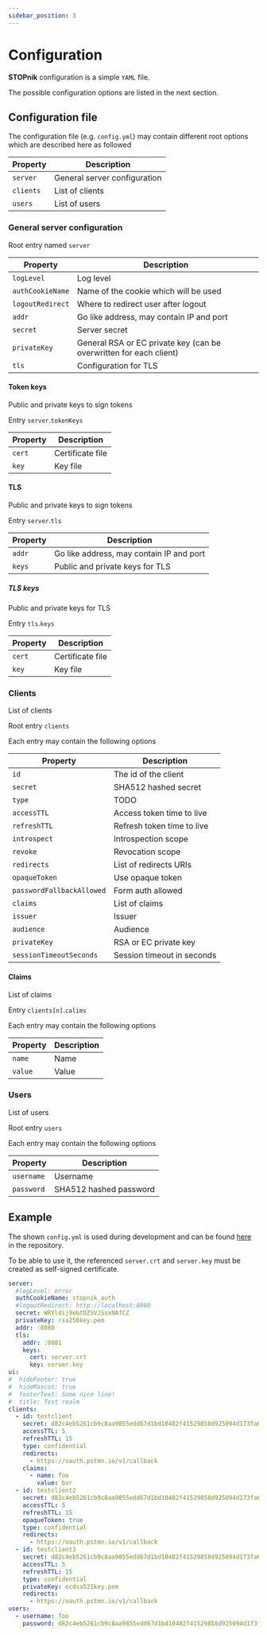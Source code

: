 ```yaml
---
sidebar_position: 3
---
```

# Configuration

**STOPnik** configuration is a simple `YAML` file.

The possible configuration options are listed in the next section.

## Configuration file

The configuration file (e.g. `config.yml`) may contain different root options which are described here as followed

| Property  | Description                  |
|-----------|------------------------------|
| `server`  | General server configuration |
| `clients` | List of clients              |
| `users`   | List of users                |

### General server configuration 

Root entry named `server`

| Property         | Description                                                        |
|------------------|--------------------------------------------------------------------|
| `logLevel`       | Log level                                                          |
| `authCookieName` | Name of the cookie which will be used                              |
| `logoutRedirect` | Where to redirect user after logout                                |
| `addr`           | Go like address, may contain IP and port                           |
| `secret`         | Server secret                                                      |
| `privateKey`     | General RSA or EC private key (can be overwritten for each client) |
| `tls`            | Configuration for TLS                                              |


#### Token keys

Public and private keys to sign tokens

Entry `server`.`tokenKeys`

| Property | Description      |
|----------|------------------|
| `cert`   | Certificate file |
| `key`    | Key file         |


#### TLS

Public and private keys to sign tokens

Entry `server`.`tls`

| Property | Description                              |
|----------|------------------------------------------|
| `addr`   | Go like address, may contain IP and port |
| `keys`   | Public and private keys for TLS          |

##### TLS keys

Public and private keys for TLS

Entry `tls`.`keys`

| Property | Description      |
|----------|------------------|
| `cert`   | Certificate file |
| `key`    | Key file         |

### Clients

List of clients

Root entry `clients`

Each entry may contain the following options

| Property                  | Description                |
|---------------------------|----------------------------|
| `id`                      | The id of the client       |
| `secret`                  | SHA512 hashed secret       |
| `type`                    | TODO                       |
| `accessTTL`               | Access token time to live  |
| `refreshTTL`              | Refresh token time to live |
| `introspect`              | Introspection scope        |
| `revoke`                  | Revocation scope           |
| `redirects`               | List of redirects URIs     |
| `opaqueToken`             | Use opaque token           |
| `passwordFallbackAllowed` | Form auth allowed          |
| `claims`                  | List of claims             |
| `issuer`                  | Issuer                     |
| `audience`                | Audience                   |
| `privateKey`              | RSA or EC private key      |
| `sessionTimeoutSeconds`   | Session timeout in seconds |            |                       |

#### Claims

List of claims

Entry `clients[n]`.`calims`

Each entry may contain the following options

| Property | Description |
|----------|-------------|
| `name`   | Name        |
| `value`  | Value       |

### Users

List of users

Root entry `users`

Each entry may contain the following options

| Property   | Description            |
|------------|------------------------|
| `username` | Username               |
| `password` | SHA512 hashed password |

## Example

The shown `config.yml` is used during development and can be found [here](https://github.com/webishdev/stopnik/blob/main/config.yml) in the repository.

To be able to use it, the referenced `server.crt` and `server.key` must be created as self-signed certificate.

```yaml
server:
  #logLevel: error
  authCookieName: stopnik_auth
  #logoutRedirect: http://localhost:8080
  secret: WRYldij9ebtDZ5VJSsxNAfCZ
  privateKey: rsa256key.pem
  addr: :8080
  tls:
    addr: :8081
    keys:
      cert: server.crt
      key: server.key
ui:
#  hideFooter: true
#  hideMascot: true
#  footerText: Some nice line!
#  title: Test realm
clients:
  - id: testclient
    secret: d82c4eb5261cb9c8aa9855edd67d1bd10482f41529858d925094d173fa662aa91ff39bc5b188615273484021dfb16fd8284cf684ccf0fc795be3aa2fc1e6c181
    accessTTL: 5
    refreshTTL: 15
    type: confidential
    redirects:
      - https://oauth.pstmn.io/v1/callback
    claims:
      - name: foo
        value: bar
  - id: testclient2
    secret: d82c4eb5261cb9c8aa9855edd67d1bd10482f41529858d925094d173fa662aa91ff39bc5b188615273484021dfb16fd8284cf684ccf0fc795be3aa2fc1e6c181
    accessTTL: 5
    refreshTTL: 15
    opaqueToken: true
    type: confidential
    redirects:
      - https://oauth.pstmn.io/v1/callback
  - id: testclient3
    secret: d82c4eb5261cb9c8aa9855edd67d1bd10482f41529858d925094d173fa662aa91ff39bc5b188615273484021dfb16fd8284cf684ccf0fc795be3aa2fc1e6c181
    accessTTL: 5
    refreshTTL: 15
    type: confidential
    privateKey: ecdsa521key.pem
    redirects:
      - https://oauth.pstmn.io/v1/callback
users:
  - username: foo
    password: d82c4eb5261cb9c8aa9855edd67d1bd10482f41529858d925094d173fa662aa91ff39bc5b188615273484021dfb16fd8284cf684ccf0fc795be3aa2fc1e6c181
```